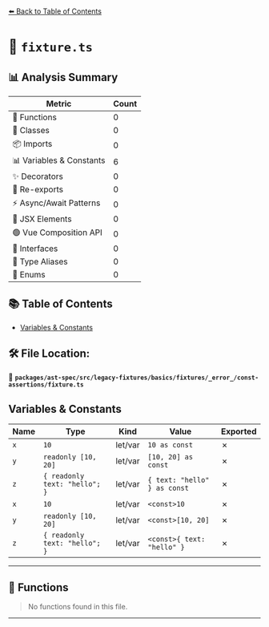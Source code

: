 [⬅️ Back to Table of Contents](../../../../../../../../index.md)

# 📄 `fixture.ts`

## 📊 Analysis Summary

| Metric | Count |
|--------|-------|
| 🔧 Functions | 0 |
| 🧱 Classes | 0 |
| 📦 Imports | 0 |
| 📊 Variables & Constants | 6 |
| ✨ Decorators | 0 |
| 🔄 Re-exports | 0 |
| ⚡ Async/Await Patterns | 0 |
| 💠 JSX Elements | 0 |
| 🟢 Vue Composition API | 0 |
| 📐 Interfaces | 0 |
| 📑 Type Aliases | 0 |
| 🎯 Enums | 0 |

## 📚 Table of Contents

- [Variables & Constants](#variables-constants)

## 🛠️ File Location:
📂 **`packages/ast-spec/src/legacy-fixtures/basics/fixtures/_error_/const-assertions/fixture.ts`**

## Variables & Constants

| Name | Type | Kind | Value | Exported |
|------|------|------|-------|----------|
| `x` | `10` | let/var | `10 as const` | ✗ |
| `y` | `readonly [10, 20]` | let/var | `[10, 20] as const` | ✗ |
| `z` | `{ readonly text: "hello"; }` | let/var | `{ text: "hello" } as const` | ✗ |
| `x` | `10` | let/var | `<const>10` | ✗ |
| `y` | `readonly [10, 20]` | let/var | `<const>[10, 20]` | ✗ |
| `z` | `{ readonly text: "hello"; }` | let/var | `<const>{ text: "hello" }` | ✗ |


---

## 🔧 Functions

> No functions found in this file.


---